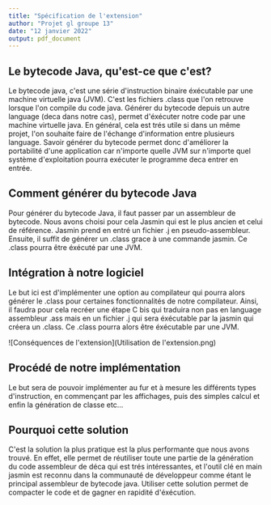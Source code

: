 ```yaml
---
title: "Spécification de l'extension"
author: "Projet gl groupe 13"
date: "12 janvier 2022"
output: pdf_document
---
```


## Le bytecode Java, qu'est-ce que c'est?

Le bytecode java, c'est une série d'instruction binaire éxécutable par une
machine virtuelle java (JVM). C'est les fichiers .class que l'on retrouve 
lorsque l'on compile du code java. Générer du bytecode depuis un autre language
(deca dans notre cas), permet d'éxécuter notre code par une machine
virtuelle java. En général, cela est trés utile si dans un même projet,
l'on souhaite faire de l'échange d'information entre plusieurs language.
Savoir générer du bytecode permet donc d'améliorer la portabilité d'une 
application car n'importe quelle JVM sur n'importe quel système 
d'exploitation pourra exécuter le programme deca entrer en entrée.

## Comment générer du bytecode Java

Pour générer du bytecode Java, il faut passer par un assembleur de bytecode.
Nous avons choisi pour cela Jasmin qui est le plus ancien et celui de référence.
Jasmin prend en entré un fichier .j en pseudo-assembleur. Ensuite, il suffit 
de générer un .class grace à une commande jasmin. Ce .class pourra être
éxécuté par une JVM. 

## Intégration à notre logiciel

Le but ici est d'implémenter une option au compilateur qui pourra alors
générer le .class pour certaines fonctionnalités de notre compilateur. Ainsi, 
il faudra pour cela recréer une étape C bis qui traduira non pas en language
assembleur .ass mais en un fichier .j qui sera éxécutable par la jasmin
qui créera un .class. Ce .class pourra alors être éxécutable par une JVM.

![Conséquences de l'extension](Utilisation de l'extension.png)

## Procédé de notre implémentation

Le but sera de pouvoir implémenter au fur et à mesure les différents types
d'instruction, en commençant par les affichages, puis des simples calcul et
enfin la génération de classe etc...

## Pourquoi cette solution

C'est la solution la plus pratique est la plus performante que nous avons trouvé. 
En effet, elle permet de réutiliser toute une partie de la génération du code
assembleur de déca qui est trés intéressantes, et l'outil clé en main jasmin
est reconnu dans la communauté de développeur comme étant le principal assembleur
de bytecode java. Utiliser cette solution permet de compacter le code et de 
gagner en rapidité d'éxécution. 
